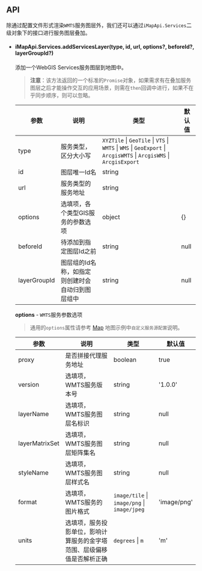 ## API

除通过配置文件形式渲染`WMTS`服务图层外，我们还可以通过`iMapApi.Services`二级对象下的接口进行服务图层叠加。

- #### iMapApi.Services.addServicesLayer(type, id, url, options?, beforeId?, layerGroupId?)
	添加一个WebGIS Services服务图层到地图中。
	
	> **注意**：该方法返回的一个标准的`Promise`对象，如果需求有在叠加服务图层之后才能操作交互的应用场景，则需在`then`回调中进行，如果不在乎同步顺序，则可以忽略。

	| 参数 | 说明 | 类型 | 默认值 |
	| --- | --- | --- | --- |
	| type | 服务类型，区分大小写 | `XYZTile` \| `GeoTile` \| `VTS` \| `WMTS` \| `WMS` \| `GeoExport` \| `ArcgisWMTS` \| `ArcgisWMS` \| `ArcgisExport` |
	| id | 图层唯一Id名 | string |
	| url | 服务类型的服务地址 | string |
	| options | 选填项，各个类型GIS服务的参数选项 | object | {} |
	| beforeId | 待添加到指定图层Id之前 | string | null |
	| layerGroupId | 图层组的Id名称，如指定则创建时会自动归到图层组中 | string | null |

	**options** - `WMTS`服务参数选项

	> 通用的`options`属性请参考 [Map](/components/map-cn/) 地图示例中`自定义服务源配置`说明。

	| 参数 | 说明 | 类型 | 默认值 |
	| --- | --- | --- | --- |
	| proxy | 是否拼接代理服务地址 | boolean | true |
	| version | 选填项，WMTS服务版本号 | string | '1.0.0' |
	| layerName | 选填项，WMTS服务图层名标识 | string | null |
	| layerMatrixSet | 选填项，WMTS服务图层矩阵集名 | string | null |
	| styleName | 选填项，WMTS服务图层样式名 | string | null |
	| format | 选填项，WMTS服务的图片格式 | `image/tile` \| `image/png` \| `image/jpeg` | 'image/png' |
	| units | 选填项，服务投影单位，影响计算服务的金字塔范围、层级偏移值是否解析正确 | `degrees` \| `m` | 'm' |
